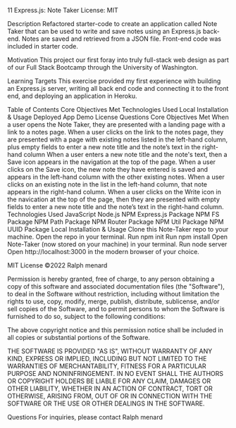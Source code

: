 11 Express.js: Note Taker
License: MIT

Description
Refactored starter-code to create an application called Note Taker that can be used to write and save notes using an Express.js back-end. Notes are saved and retrieved from a JSON file. Front-end code was included in starter code.

Motivation
This project our first foray into truly full-stack web design as part of our Full Stack Bootcamp through the University of Washington.

Learning Targets
This exercise provided my first experience with building an Express.js server, writing all back end code and connecting it to the front end, and deploying an application in Heroku.

Table of Contents
Core Objectives Met
Technologies Used
Local Installation & Usage
Deployed App
Demo
License
Questions
Core Objectives Met
When a user opens the Note Taker, they are presented with a landing page with a link to a notes page.
When a user clicks on the link to the notes page, they are presented with a page with existing notes listed in the left-hand column, plus empty fields to enter a new note title and the note’s text in the right-hand column
When a user enters a new note title and the note's text, then a Save icon appears in the navigation at the top of the page.
When a user clicks on the Save icon, the new note they have entered is saved and appears in the left-hand column with the other existing notes.
When a user clicks on an existing note in the list in the left-hand column, that note appears in the right-hand column.
When a user clicks on the Write icon in the navication at the top of the page, then they are presented with empty fields to enter a new note title and the note’s text in the right-hand column.
Technologies Used
JavaScript
Node.js
NPM Express.js Package
NPM FS Package
NPM Path Package
NPM Router Package
NPM Util Package
NPM UUID Package
Local Installation & Usage
Clone this Note-Taker repo to your machine.
Open the repo in your terminal.
Run npm init
Run npm install
Open Note-Taker (now stored on your machine) in your terminal.
Run node server
Open http://localhost:3000 in the modern browser of your choice.

MIT License
©2022 Ralph menard

Permission is hereby granted, free of charge, to any person obtaining a copy of this software and associated documentation files (the "Software"), to deal in the Software without restriction, including without limitation the rights to use, copy, modify, merge, publish, distribute, sublicense, and/or sell copies of the Software, and to permit persons to whom the Software is furnished to do so, subject to the following conditions:

The above copyright notice and this permission notice shall be included in all copies or substantial portions of the Software.

THE SOFTWARE IS PROVIDED "AS IS", WITHOUT WARRANTY OF ANY KIND, EXPRESS OR IMPLIED, INCLUDING BUT NOT LIMITED TO THE WARRANTIES OF MERCHANTABILITY, FITNESS FOR A PARTICULAR PURPOSE AND NONINFRINGEMENT. IN NO EVENT SHALL THE AUTHORS OR COPYRIGHT HOLDERS BE LIABLE FOR ANY CLAIM, DAMAGES OR OTHER LIABILITY, WHETHER IN AN ACTION OF CONTRACT, TORT OR OTHERWISE, ARISING FROM, OUT OF OR IN CONNECTION WITH THE SOFTWARE OR THE USE OR OTHER DEALINGS IN THE SOFTWARE.

Questions
For inquiries, please contact Ralph menard
